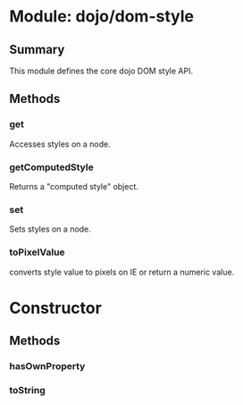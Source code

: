 # Module: dojo/dom-style

## Summary

This module defines the core dojo DOM style API.
## Methods

### get
Accesses styles on a node.

### getComputedStyle
Returns a "computed style" object.


### set
Sets styles on a node.

### toPixelValue
converts style value to pixels on IE or return a numeric value.

# Constructor

## Methods

### hasOwnProperty


### toString


